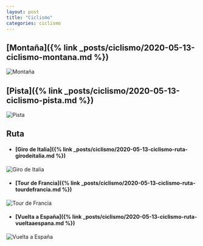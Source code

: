 ```yaml
---
layout: post
title: "Ciclismo"
categories: ciclismo
---
```


## [Montaña]({% link _posts/ciclismo/2020-05-13-ciclismo-montana.md %})
![Montaña](../images/ciclismo_montana_pestana.jpg)

## [Pista]({% link _posts/ciclismo/2020-05-13-ciclismo-pista.md %})
![Pista](../images/ciclismo_pista_pestana.jpg)

## Ruta
- #### [Giro de Italia]({% link _posts/ciclismo/2020-05-13-ciclismo-ruta-girodeitalia.md %})

![Giro de Italia](../images/ciclismo_ruta_girodeitalia_pestana.png)

- #### [Tour de Francia]({% link _posts/ciclismo/2020-05-13-ciclismo-ruta-tourdefrancia.md %})

![Tour de Francia](../images/ciclismo_ruta_tourdefrancia_pestana.jpg)

- #### [Vuelta a España]({% link _posts/ciclismo/2020-05-13-ciclismo-ruta-vueltaaespana.md %})

![Vuelta a España](../images/ciclismo_ruta_vueltaaespana_pestana.jpg)
